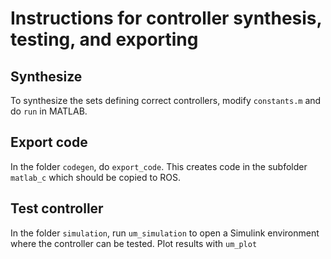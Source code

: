 # Instructions for controller synthesis, testing, and exporting

## Synthesize

To synthesize the sets defining correct controllers, modify `constants.m` and do `run` in MATLAB.

## Export code

In the folder `codegen`, do `export_code`. This creates code in the subfolder `matlab_c` which should be copied to ROS.

## Test controller

In the folder `simulation`, run `um_simulation` to open a Simulink environment where the controller can be tested. Plot results with `um_plot`
